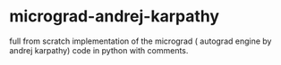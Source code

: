 # micrograd-andrej-karpathy
full from scratch implementation of the micrograd ( autograd engine by andrej karpathy) code in python with comments. 
